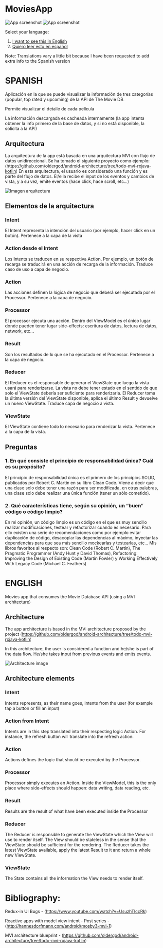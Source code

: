 # MoviesApp

![App screenshot](https://drive.google.com/uc?export=view&id=1zGcvxQuaqWfrWndwl3DTrwQmUuaHMBff)
![App screenshot](https://drive.google.com/uc?export=view&id=1CaeOiZ-kFjgu7WgyGT9QUTknAdMls0RI)

Select your language:
1. [I want to see this in English](#english)
2. [Quiero leer esto en español](#spanish)

Note: Translations vary a little bit because I have been requested to add extra info to the Spanish version

# SPANISH

Aplicación en la que se puede visualizar la información de tres categorías (popular, top rated y upcoming) de la API de The Movie DB.

Permite visualizar el detalle de cada película

La información descargada es cacheada internamente (la app intenta obtener la info primero de la base de datos, y si no está disponible, la solicita a la API)


## Arquitectura

La arquitectura de la app está basada en una arquitectura MVI con flujo de datos unidireccional. Se ha tomado el siguiente proyecto como ejemplo: (https://github.com/oldergod/android-architecture/tree/todo-mvi-rxjava-kotlin)
En esta arquitectura, el usuario es considerado una función y es parte del flujo de datos. Él/ella recibe el input de los eventos y cambios de vista, y a su vez, emite eventos (hace click, hace scroll, etc...)

![Imagen arquitectura](https://raw.githubusercontent.com/oldergod/android-architecture/todo-mvi-rxjava-kotlin/art/MVI_detail.png)

## Elementos de la arquitectura

### Intent

El Intent representa la intención del usuario (por ejemplo, hacer click en un botón). Pertenece a la capa de la vista

### Action desde el Intent

Los Intents se traducen en su respectiva Action. Por ejemplo, un botón de recarga se traducirá en una acción de recarga de la información. Traduce caso de uso a capa de negocio.

### Action

Las acciones definen la lógica de negocio que deberá ser ejecutada por el Processor. Pertenece a la capa de negocio.

### Processor

El processor ejecuta una acción. Dentro del ViewModel es el único lugar donde pueden tener lugar side-effects: escritura de datos, lectura de datos, network, etc...

### Result

Son los resultados de lo que se ha ejecutado en el Processor. Pertenece a la capa de negocio.

### Reducer

El Reducer es el responsable de generar el ViewState que luego la vista usará para renderizarse. La vista no debe tener estado en el sentido de que solo el ViewState debería ser suficiente para renderizarla. El Reducer toma la última versión del ViewState disponible, aplica el último Result y devuelve un nuevo ViewState.
Traduce capa de negocio a vista.

###  ViewState

El ViewState contiene todo lo necesario para renderizar la vista. Pertenece a la capa de la vista.
 

## Preguntas

### 1. En qué consiste el principio de responsabilidad única? Cuál es su propósito?

El principio de responsabilidad única es el primero de los principios SOLID, publicados por Robert C. Martin en su libro Clean Code. Viene a decir que una clase solo debe tener una razón para ser modificada, en otras palabras, una clase solo debe realizar una única función (tener un sólo cometido).

### 2. Qué características tiene, según su opinión, un “buen” código o código limpio?

En mi opinión, un código limpio es un código en el que es muy sencillo realizar modificaciones, testear y refactorizar cuando es necesario. Para ello existen una serie de recomendaciones como por ejemplo evitar duplicación de código, desacoplar las dependencias al máximo, inyectar las dependencias para que sea más sencillo mockearlas y testearlas, etc...
Mis libros favoritos al respecto son: Clean Code (Robert C. Martin), The Pragmatic Programmer (Andy Hunt y David Thomas), Refactoring: Improving the Design of Existing Code (Martin Fowler) y Working Effectively With Legacy Code (Michael C. Feathers)


# ENGLISH

Movies app that consumes the Movie Database API (using a MVI architecture)


## Architecture

The app architecture is based in the MVI architecture proposed by the project (https://github.com/oldergod/android-architecture/tree/todo-mvi-rxjava-kotlin)

In this architecture, the user is considered a function and he/she is part of the data flow. He/she takes input from previous events and emits events.

![Architecture image](https://raw.githubusercontent.com/oldergod/android-architecture/todo-mvi-rxjava-kotlin/art/MVI_detail.png)


## Architecture elements

### Intent

Intents represents, as their name goes, intents from the user (for example tap a button or fill an input)

### Action from Intent

Intents are in this step translated into their respecting logic Action. For instance, the refresh button will translate into the refresh action.

### Action

Actions defines the logic that should be executed by the Processor.

### Processor

Processor simply executes an Action. Inside the ViewModel, this is the only place where side-effects should happen: data writing, data reading, etc.

### Result

Results are the result of what have been executed inside the Processor

### Reducer

The Reducer is responsible to generate the ViewState which the View will use to render itself. The View should be stateless in the sense that the ViewState should be sufficient for the rendering. The Reducer takes the latest ViewState available, apply the latest Result to it and return a whole new ViewState.

### ViewState

The State contains all the information the View needs to render itself.



# Bibliography:

Redux-in UI Bugs - (https://www.youtube.com/watch?v=UsuzhTlccRk)

Reactive apps with model view intent - Post series - (http://hannesdorfmann.com/android/mosby3-mvi-1)

MVI architecture blueprint - (https://github.com/oldergod/android-architecture/tree/todo-mvi-rxjava-kotlin)

